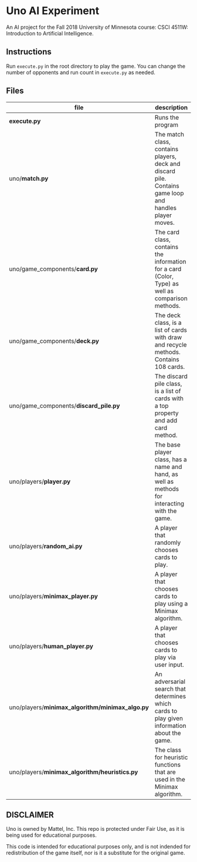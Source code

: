 # Uno AI Experiment
An AI project for the Fall 2018 University of Minnesota course: CSCI 4511W: Introduction to Artificial Intelligence.

## Instructions
Run `execute.py` in the root directory to play the game.
You can change the number of opponents and run count in `execute.py` as needed.

## Files
 file | description 
 --- | --- 
**execute.py** | Runs the program
uno/**match.py** | The match class, contains players, deck and discard pile. Contains game loop and handles player moves.
uno/game_components/**card.py** | The card class, contains the information for a card (Color, Type) as well as comparison methods.
uno/game_components/**deck.py** | The deck class, is a list of cards with draw and recycle methods. Contains 108 cards.
uno/game_components/**discard_pile.py** | The discard pile class, is a list of cards with a top property and add card method.
uno/players/**player.py** | The base player class, has a name and hand, as well as methods for interacting with the game.
uno/players/**random_ai.py** | A player that randomly chooses cards to play.
uno/players/**minimax_player.py** | A player that chooses cards to play using a Minimax algorithm.
uno/players/**human_player.py** | A player that chooses cards to play via user input.
uno/players/**minimax_algorithm/minimax_algo.py** | An adversarial search that determines which cards to play given information about the game.
uno/players/**minimax_algorithm/heuristics.py** | The class for heuristic functions that are used in the Minimax algorithm.

## DISCLAIMER
Uno is owned by Mattel, Inc. This repo is protected under Fair Use, as it is being used for educational purposes.

This code is intended for educational purposes only, and is not indended for redistribution of the game itself, nor is it a substitute for the original game.
